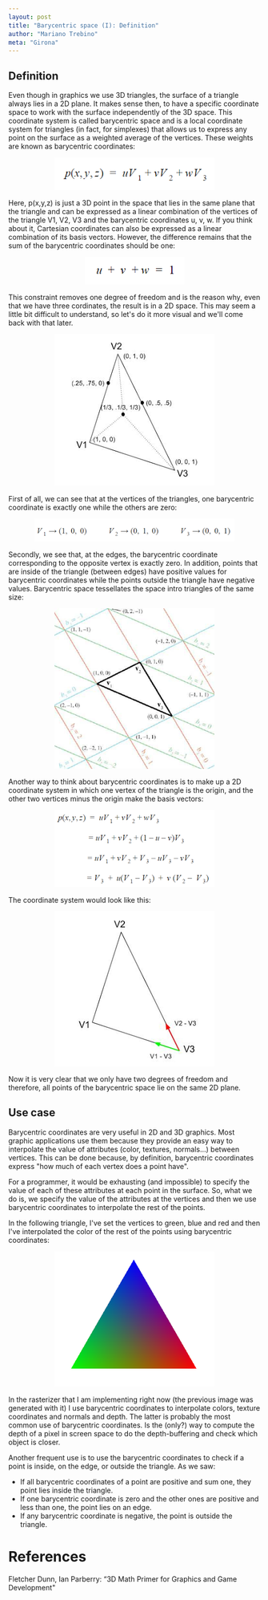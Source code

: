 ```yaml
---
layout: post
title: "Barycentric space (I): Definition"
author: "Mariano Trebino"
meta: "Girona"
---
```

## Definition

Even though in graphics we use 3D triangles, the surface of a triangle always lies in a 2D plane. It makes sense then, to have a specific coordinate space to work with the surface independently of the 3D space. This coordinate system is called barycentric space and is a local coordinate system for triangles (in fact, for simplexes) that allows us to express any point on the surface as a weighted average of the vertices. These weights are known as barycentric coordinates:

<p align="center">  <img src="https://raw.githubusercontent.com/mtrebi/mtrebi.github.io/master/assets/2017-02-15-barycentric-space-i/p_from_barycentric_coords.PNG"> </p>

Here, p(x,y,z) is just a 3D point in the space that lies in the same plane that the triangle and can be expressed as a linear combination of the vertices of the triangle V1, V2, V3 and the barycentric coordinates u, v, w.
If you think about it, Cartesian coordinates can also be expressed as a linear combination of its basis vectors. However, the difference remains that the sum of the barycentric coordinates should be one:

<p align="center">  <img src="https://raw.githubusercontent.com/mtrebi/mtrebi.github.io/master/assets/2017-02-15-barycentric-space-i/barycentric_coords_add_1.PNG"> </p>

This constraint removes one degree of freedom and is the reason why, even that we have three cordinates, the result is in a 2D space. This may seem a little bit difficult to understand, so let's do it more visual and we'll come back with that later.

<p align="center">  <img src="https://raw.githubusercontent.com/mtrebi/mtrebi.github.io/master/assets/2017-02-15-barycentric-space-i/barycentric_coords_example.png"> </p>

First of all, we can see that at the vertices of the triangles, one barycentric coordinate is exactly one while the others are zero:

<p align="center">  <img src="https://raw.githubusercontent.com/mtrebi/mtrebi.github.io/master/assets/2017-02-15-barycentric-space-i/barycentric_coords_corner_values.PNG"> </p>

Secondly, we see that, at the edges, the barycentric coordinate corresponding to the opposite vertex is exactly zero. In addition, points that are inside of the triangle (between edges) have positive values for barycentric coordinates while the points outside the triangle have negative values. Barycentric space tessellates the space intro triangles of the same size:

<p align="center">  <img src="https://raw.githubusercontent.com/mtrebi/mtrebi.github.io/master/assets/2017-02-15-barycentric-space-i/barycentric_coords_tesellation.PNG"> </p>

Another way to think about barycentric coordinates is to make up a 2D coordinate system in which one vertex of the triangle is the origin, and the other two vertices minus the origin make the basis vectors:

<p align="center">  <img src="https://raw.githubusercontent.com/mtrebi/mtrebi.github.io/master/assets/2017-02-15-barycentric-space-i/barycentric_coords_formula.PNG"> </p>

The coordinate system would look like this:

<p align="center">  <img src="https://raw.githubusercontent.com/mtrebi/mtrebi.github.io/master/assets/2017-02-15-barycentric-space-i/barycentric_coordinate_system.PNG"> </p>

Now it is very clear that we only have two degrees of freedom and therefore, all points of the barycentric space lie on the same 2D plane.

## Use case

Barycentric coordinates are very useful in 2D and 3D graphics. Most graphic applications use them because they provide an easy way to interpolate the value of attributes (color, textures, normals...) between vertices. This can be done because, by definition, barycentric coordinates express "how much of each vertex does a point have".

For a programmer, it would be exhausting (and impossible) to specify the value of each of these attributes at each point in the surface. So, what we do is, we specify the value of the attributes at the vertices and then we use barycentric coordinates to interpolate the rest of the points.

In the following triangle, I've set the vertices to green, blue and red and then I've interpolated the color of the rest of the points using barycentric coordinates:

<p align="center">  <img src="https://raw.githubusercontent.com/mtrebi/mtrebi.github.io/master/assets/2017-02-15-barycentric-space-i/interpolation_using_barycentric_coords.PNG"> </p>

In the rasterizer that I am implementing right now (the previous image was generated with it) I use barycentric coordinates to interpolate colors, texture coordinates and normals and depth. The latter is probably the most common use of barycentric coordinates. Is the (only?) way to compute the depth of a pixel in screen space to do the depth-buffering and check which object is closer.

Another frequent use is to use the barycentric coordinates to check if a point is inside, on the edge, or outside the triangle. As we saw:

- If all barycentric coordinates of a point are positive and sum one, they point lies inside the triangle.
- If one barycentric coordinate is zero and the other ones are positive and less than one, the point lies on an edge.
- If any barycentric coordinate is negative, the point is outside the triangle.

# References

Fletcher Dunn, Ian Parberry: “3D Math Primer for Graphics and Game Development"

